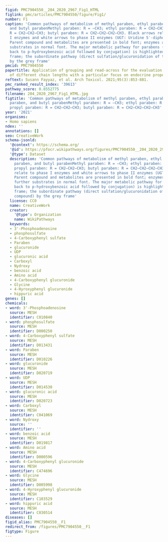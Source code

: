 ```yaml
---
figid: PMC7904550__204_2020_2967_Fig1_HTML
figlink: pmc/articles/PMC7904550/figure/Fig1/
number: F1
caption: 'Common pathways of metabolism of methyl paraben, ethyl paraben, propyl paraben,
  and butyl parabenMethyl paraben: R = –CH3; ethyl paraben: R = CH2–CH3; propyl paraben:
  R = CH2–CH2–CH3; butyl paraben: R = CH2–CH2–CH2–CH3. Black arrows relate to phase
  I enzymes and white arrows to phase II enzymes (UGT: Uridine 5′-diphospho-glucuronosyltransferase).
  Parent compound and metabolites are presented in bold font; enzymes and their further
  substrates in normal font. The major metabolic pathway for parabens (metabolism
  back to p-hydroxybenzoic acid followed by conjugation) is highlighted by the black
  frame; the subordinate pathway (direct sulfation/glucuronidation of the parent compound)
  by the grey frame'
pmcid: PMC7904550
papertitle: Application of grouping and read-across for the evaluation of parabens
  of different chain lengths with a particular focus on endocrine properties.
reftext: Susann Fayyaz, et al. Arch Toxicol. 2021;95(3):853-881.
pmc_ranked_result_index: '39613'
pathway_score: 0.8552775
filename: 204_2020_2967_Fig1_HTML.jpg
figtitle: 'Common pathways of metabolism of methyl paraben, ethyl paraben, propyl
  paraben, and butyl parabenMethyl paraben: R = –CH3; ethyl paraben: R = CH2–CH3;
  propyl paraben: R = CH2–CH2–CH3; butyl paraben: R = CH2–CH2–CH2–CH3'
year: '2021'
organisms:
- Homo sapiens
ndex: ''
annotations: []
seo: CreativeWork
schema-jsonld:
  '@context': https://schema.org/
  '@id': https://pfocr.wikipathways.org/figures/PMC7904550__204_2020_2967_Fig1_HTML.html
  '@type': Dataset
  description: 'Common pathways of metabolism of methyl paraben, ethyl paraben, propyl
    paraben, and butyl parabenMethyl paraben: R = –CH3; ethyl paraben: R = CH2–CH3;
    propyl paraben: R = CH2–CH2–CH3; butyl paraben: R = CH2–CH2–CH2–CH3. Black arrows
    relate to phase I enzymes and white arrows to phase II enzymes (UGT: Uridine 5′-diphospho-glucuronosyltransferase).
    Parent compound and metabolites are presented in bold font; enzymes and their
    further substrates in normal font. The major metabolic pathway for parabens (metabolism
    back to p-hydroxybenzoic acid followed by conjugation) is highlighted by the black
    frame; the subordinate pathway (direct sulfation/glucuronidation of the parent
    compound) by the grey frame'
  license: CC0
  name: CreativeWork
  creator:
    '@type': Organization
    name: WikiPathways
  keywords:
  - 3'-Phosphoadenosine
  - phosphosulfate
  - 4-Carboxyphenyl sulfate
  - Paraben
  - glucuronide
  - UDP
  - glucuronic acid
  - Carboxyl
  - Nydroxy
  - benzoic acid
  - Amino acid
  - 4-Carboxyphenyl glucuronide
  - Glycine
  - 4-Hyroxyphenyl glucuronide
  - hippuric acid
genes: []
chemicals:
- word: 3'-Phosphoadenosine
  source: MESH
  identifier: C010840
- word: phosphosulfate
  source: MESH
  identifier: D000250
- word: 4-Carboxyphenyl sulfate
  source: MESH
  identifier: D013431
- word: Paraben
  source: MESH
  identifier: D010226
- word: glucuronide
  source: MESH
  identifier: D020719
- word: UDP
  source: MESH
  identifier: D014530
- word: glucuronic acid
  source: MESH
  identifier: D020723
- word: Carboxyl
  source: MESH
  identifier: C041069
- word: Nydroxy
  source: ''
  identifier: ''
- word: benzoic acid
  source: MESH
  identifier: D019817
- word: Amino acid
  source: MESH
  identifier: D000596
- word: 4-Carboxyphenyl glucuronide
  source: MESH
  identifier: C474696
- word: Glycine
  source: MESH
  identifier: D005998
- word: 4-Hyroxyphenyl glucuronide
  source: MESH
  identifier: C103529
- word: hippuric acid
  source: MESH
  identifier: C030514
diseases: []
figid_alias: PMC7904550__F1
redirect_from: /figures/PMC7904550__F1
figtype: Figure
---
```


